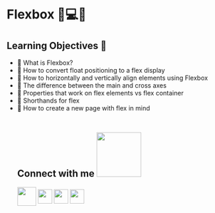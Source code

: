 <h1 aling='center'> Flexbox 🧵💻🧾 </h1>
<h2> Learning Objectives 🎯 </h2>
<ul>
<li>🌱 What is Flexbox?</li>
<li>🌱 How to convert float positioning to a flex display</li>
<li>🌱 How to horizontally and vertically align elements using Flexbox</li>
<li>🌱 The difference between the main and cross axes</li>
<li>🌱 Properties that work on flex elements vs flex container</li>
<li>🌱 Shorthands for flex</li>
<li>🌱 How to create a new page with flex in mind</li>
<br/>
<h2> Connect with me <img src='https://raw.githubusercontent.com/ShahriarShafin/ShahriarShafin/main/Assets/handshake.gif' width="100px"> </h2>
<a href="mailto:LauSCaicedo@gmail.com"><img src="https://i.pinimg.com/originals/84/7c/08/847c083cc09040091439e3c05d1fedde.png" width="42px" align = 'center'></a>
<a href = 'https://www.linkedin.com/in/lauscaicedo/'> <img width = '32px' align= 'center' src="https://raw.githubusercontent.com/rahulbanerjee26/githubAboutMeGenerator/main/icons/linked-in-alt.svg"/></a>
<a href = 'https://www.twitter.com/@LauSCaicedo'> <img width = '32px' align= 'center' src="https://raw.githubusercontent.com/rahulbanerjee26/githubAboutMeGenerator/main/icons/twitter.svg"/></a>
<a href = 'https://www.github.com/LauSCaicedo'> <img width = '32px' align= 'center' src="https://raw.githubusercontent.com/rahulbanerjee26/githubAboutMeGenerator/main/icons/github.svg"/></a>
